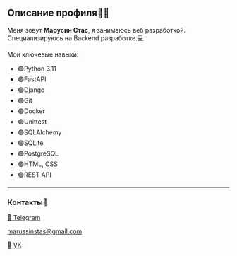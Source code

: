 ## Описание профиля👨‍💻
Меня зовут **Марусин Стас**, я занимаюсь веб разработкой. Специализируюсь на Backend разработке.💻

Мои ключевые навыки:
  * 🟢Python 3.11 
  * 🟢FastAPI
  * 🟢Django
  * 🟢Git
  * 🟢Docker
  * 🟢Unittest
  * 🟢SQLAlchemy
  * 🟢SQLite
  * 🟢PostgreSQL
  * 🟢HTML, CSS
  * 🟢REST API

---
### Контакты📱
[💬 Telegram](https://t.me/stmarusin)

marussinstas@gmail.com

[💬 VK](https://vk.com/stanislav_marusin)

